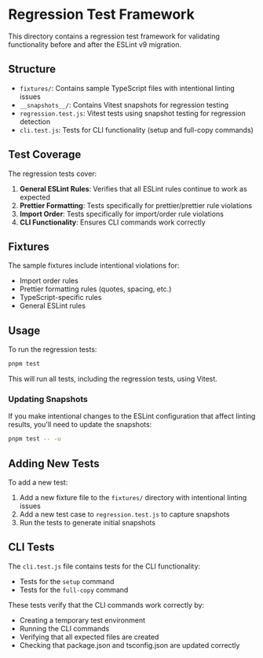 # Regression Test Framework

This directory contains a regression test framework for validating functionality before and after the ESLint v9 migration.

## Structure

- `fixtures/`: Contains sample TypeScript files with intentional linting issues
- `__snapshots__/`: Contains Vitest snapshots for regression testing
- `regression.test.js`: Vitest tests using snapshot testing for regression detection
- `cli.test.js`: Tests for CLI functionality (setup and full-copy commands)

## Test Coverage

The regression tests cover:

1. **General ESLint Rules**: Verifies that all ESLint rules continue to work as expected
2. **Prettier Formatting**: Tests specifically for prettier/prettier rule violations
3. **Import Order**: Tests specifically for import/order rule violations
4. **CLI Functionality**: Ensures CLI commands work correctly

## Fixtures

The sample fixtures include intentional violations for:

- Import order rules
- Prettier formatting rules (quotes, spacing, etc.)
- TypeScript-specific rules
- General ESLint rules

## Usage

To run the regression tests:

```bash
pnpm test
```

This will run all tests, including the regression tests, using Vitest.

### Updating Snapshots

If you make intentional changes to the ESLint configuration that affect linting results, you'll need to update the snapshots:

```bash
pnpm test -- -u
```

## Adding New Tests

To add a new test:

1. Add a new fixture file to the `fixtures/` directory with intentional linting issues
2. Add a new test case to `regression.test.js` to capture snapshots
3. Run the tests to generate initial snapshots

## CLI Tests

The `cli.test.js` file contains tests for the CLI functionality:

- Tests for the `setup` command
- Tests for the `full-copy` command

These tests verify that the CLI commands work correctly by:

- Creating a temporary test environment
- Running the CLI commands
- Verifying that all expected files are created
- Checking that package.json and tsconfig.json are updated correctly
